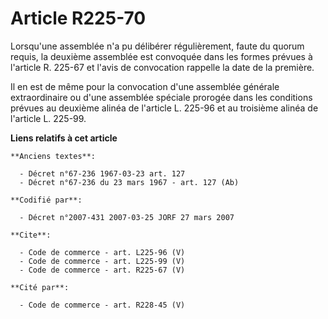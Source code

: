 # Article R225-70

Lorsqu'une assemblée n'a pu délibérer régulièrement, faute du quorum requis, la deuxième assemblée est convoquée dans les
formes prévues à l'article R. 225-67 et l'avis de convocation rappelle la date de la première. 

Il en est de même pour la convocation d'une assemblée générale extraordinaire ou d'une assemblée spéciale prorogée dans les
conditions prévues au deuxième alinéa de l'article L. 225-96 et au troisième alinéa de l'article L. 225-99.

**Liens relatifs à cet article**

	**Anciens textes**:

	  - Décret n°67-236 1967-03-23 art. 127
	  - Décret n°67-236 du 23 mars 1967 - art. 127 (Ab)

	**Codifié par**:

	  - Décret n°2007-431 2007-03-25 JORF 27 mars 2007

	**Cite**:

	  - Code de commerce - art. L225-96 (V)
	  - Code de commerce - art. L225-99 (V)
	  - Code de commerce - art. R225-67 (V)

	**Cité par**:

	  - Code de commerce - art. R228-45 (V)
